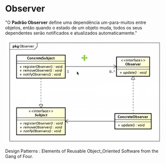 

# Observer

"O **Padrão Observer** define uma dependência um-para-muitos entre objetos, então quando o estado de um objeto muda, todos os seus dependentes serão notificados e atualizados automaticamente."

![ObserverPattern](.\ObserverPattern.png)

Design Patterns : Elements of Reusable Object_Oriented Software from the Gang of Four.

